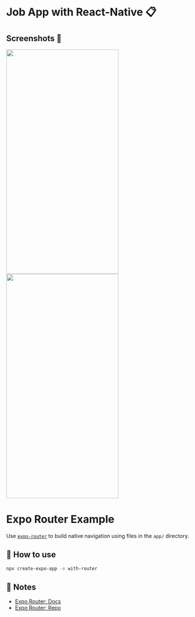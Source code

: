 # Job App with React-Native 📋


## Screenshots 📸

<img src="https://github.com/denizataes/DogSwift/assets/85442526/181fcea4-fd9d-4cc9-86c0-bfed52a10b10" width="300" height="600">
<img src="https://github.com/denizataes/DogSwift/assets/85442526/f250789f-7fd9-4ca4-a663-48784f96595f" width="300" height="600">

# Expo Router Example

Use [`expo-router`](https://expo.github.io/router) to build native navigation using files in the `app/` directory.

## 🚀 How to use

```sh
npx create-expo-app -e with-router
```

## 📝 Notes

- [Expo Router: Docs](https://expo.github.io/router)
- [Expo Router: Repo](https://github.com/expo/router)
